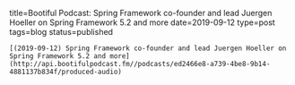 
title=Bootiful Podcast: Spring Framework co-founder and lead Juergen Hoeller on Spring Framework 5.2 and more
date=2019-09-12
type=post
tags=blog
status=published
~~~~~~
[(2019-09-12) Spring Framework co-founder and lead Juergen Hoeller on Spring Framework 5.2 and more](http://api.bootifulpodcast.fm//podcasts/ed2466e8-a739-4be8-9b14-4881137b834f/produced-audio) 
            